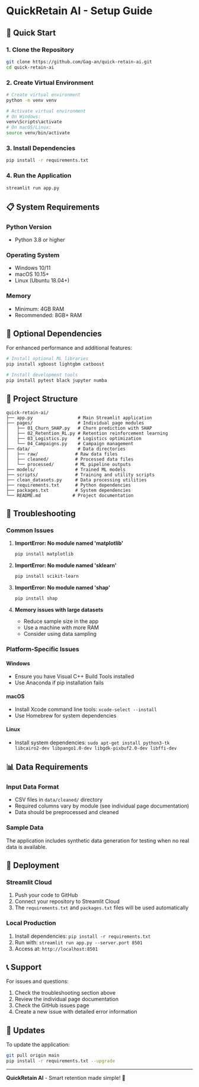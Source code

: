 # QuickRetain AI - Setup Guide

## 🚀 Quick Start

### 1. Clone the Repository
```bash
git clone https://github.com/Gag-an/quick-retain-ai.git
cd quick-retain-ai
```

### 2. Create Virtual Environment
```bash
# Create virtual environment
python -m venv venv

# Activate virtual environment
# On Windows:
venv\Scripts\activate
# On macOS/Linux:
source venv/bin/activate
```

### 3. Install Dependencies
```bash
pip install -r requirements.txt
```

### 4. Run the Application
```bash
streamlit run app.py
```

## 📋 System Requirements

### Python Version
- Python 3.8 or higher

### Operating System
- Windows 10/11
- macOS 10.15+
- Linux (Ubuntu 18.04+)

### Memory
- Minimum: 4GB RAM
- Recommended: 8GB+ RAM

## 🔧 Optional Dependencies

For enhanced performance and additional features:

```bash
# Install optional ML libraries
pip install xgboost lightgbm catboost

# Install development tools
pip install pytest black jupyter numba
```

## 📁 Project Structure

```
quick-retain-ai/
├── app.py                 # Main Streamlit application
├── pages/                 # Individual page modules
│   ├── 01_Churn_SHAP.py   # Churn prediction with SHAP
│   ├── 02_Retention_RL.py # Retention reinforcement learning
│   ├── 03_Logistics.py    # Logistics optimization
│   └── 04_Campaigns.py    # Campaign management
├── data/                  # Data directories
│   ├── raw/              # Raw data files
│   ├── cleaned/          # Processed data files
│   └── processed/        # ML pipeline outputs
├── models/               # Trained ML models
├── scripts/              # Training and utility scripts
├── clean_datasets.py     # Data processing utilities
├── requirements.txt      # Python dependencies
├── packages.txt          # System dependencies
└── README.md            # Project documentation
```

## 🐛 Troubleshooting

### Common Issues

1. **ImportError: No module named 'matplotlib'**
   ```bash
   pip install matplotlib
   ```

2. **ImportError: No module named 'sklearn'**
   ```bash
   pip install scikit-learn
   ```

3. **ImportError: No module named 'shap'**
   ```bash
   pip install shap
   ```

4. **Memory issues with large datasets**
   - Reduce sample size in the app
   - Use a machine with more RAM
   - Consider using data sampling

### Platform-Specific Issues

#### Windows
- Ensure you have Visual C++ Build Tools installed
- Use Anaconda if pip installation fails

#### macOS
- Install Xcode command line tools: `xcode-select --install`
- Use Homebrew for system dependencies

#### Linux
- Install system dependencies: `sudo apt-get install python3-tk libcairo2-dev libpango1.0-dev libgdk-pixbuf2.0-dev libffi-dev`

## 📊 Data Requirements

### Input Data Format
- CSV files in `data/cleaned/` directory
- Required columns vary by module (see individual page documentation)
- Data should be preprocessed and cleaned

### Sample Data
The application includes synthetic data generation for testing when no real data is available.

## 🚀 Deployment

### Streamlit Cloud
1. Push your code to GitHub
2. Connect your repository to Streamlit Cloud
3. The `requirements.txt` and `packages.txt` files will be used automatically

### Local Production
1. Install dependencies: `pip install -r requirements.txt`
2. Run with: `streamlit run app.py --server.port 8501`
3. Access at: `http://localhost:8501`

## 📞 Support

For issues and questions:
1. Check the troubleshooting section above
2. Review the individual page documentation
3. Check the GitHub issues page
4. Create a new issue with detailed error information

## 🔄 Updates

To update the application:
```bash
git pull origin main
pip install -r requirements.txt --upgrade
```

---

**QuickRetain AI** - Smart retention made simple! 🎯
